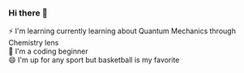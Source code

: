### Hi there 👋
⚡ I'm learning currently learning about Quantum Mechanics through Chemistry lens  
🌱 I'm a coding beginner  
😄 I'm up for any sport but basketball is my favorite  
<!--
**djogos1/djogos1** is a ✨ _special_ ✨ repository because its `README.md` (this file) appears on your GitHub profile.

Here are some ideas to get you started:

- 🔭 I’m currently working on ...
- 🌱 I’m currently learning ...
- 👯 I’m looking to collaborate on ...
- 🤔 I’m looking for help with ...
- 💬 Ask me about ...
- 📫 How to reach me: ...
- 😄 Pronouns: ...
- ⚡ Fun fact: ...
-->
